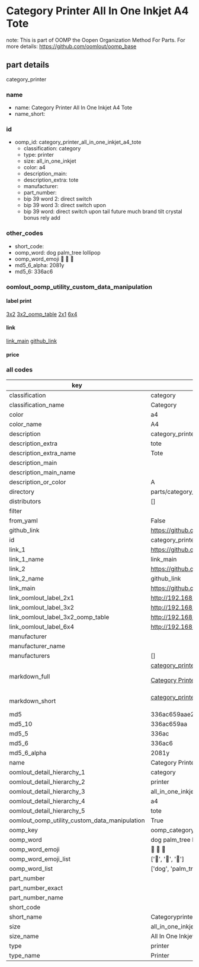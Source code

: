 # Category Printer All In One Inkjet A4 Tote  

note: This is part of OOMP the Oopen Organization Method For Parts. For more details: https://github.com/oomlout/oomp_base

##  part details



category_printer

### name
* name: Category Printer All In One Inkjet A4 Tote
* name_short: 
### id
* oomp_id: category_printer_all_in_one_inkjet_a4_tote
  * classification: category
  * type: printer
  * size: all_in_one_inkjet
  * color: a4
  * description_main: 
  * description_extra: tote
  * manufacturer: 
  * part_number: 
  * bip 39 word 2: direct switch
  * bip 39 word 3: direct switch upon
  * bip 39 word: direct switch upon tail future much brand tilt crystal bonus rely add

### other_codes
* short_code: 
* oomp_word: dog palm_tree lollipop
* oomp_word_emoji :dog: :palm_tree: :lollipop:
* md5_6_alpha: 2081y
* md5_6: 336ac6






### oomlout_oomp_utility_custom_data_manipulation
#### label print
[3x2](http://192.168.1.245:1112/?label=oomp%202081y)
[3x2_oomp_table](http://192.168.1.107:1112/?label=oomp%202081y)
[2x1](http://192.168.1.242:1112/?label=oomp%202081y)
[6x4](http://192.168.1.55:1112/?label=oomp%202081y)    

#### link

[link_main](https://github.com/oomlout/oomlout_oomp_current_version_messy/tree/main/parts/category_printer_all_in_one_inkjet_a4_tote) [github_link](https://github.com/oomlout/oomlout_oomp_part_src/tree/main/parts/category_printer_all_in_one_inkjet_a4_tote)                             

#### price







### all codes 
| key | value |  
| --- | --- |  
| classification | category |  
| classification_name | Category |  
| color | a4 |  
| color_name | A4 |  
| description | category_printer |  
| description_extra | tote |  
| description_extra_name | Tote |  
| description_main |  |  
| description_main_name |  |  
| description_or_color | A  |  
| directory | parts/category_printer_all_in_one_inkjet_a4_tote |  
| distributors | [] |  
| filter |  |  
| from_yaml | False |  
| github_link | https://github.com/oomlout/oomlout_oomp_part_src/tree/main/parts/category_printer_all_in_one_inkjet_a4_tote |  
| id | category_printer_all_in_one_inkjet_a4_tote |  
| link_1 | https://github.com/oomlout/oomlout_oomp_current_version_messy/tree/main/parts/category_printer_all_in_one_inkjet_a4_tote |  
| link_1_name | link_main |  
| link_2 | https://github.com/oomlout/oomlout_oomp_part_src/tree/main/parts/category_printer_all_in_one_inkjet_a4_tote |  
| link_2_name | github_link |  
| link_main | https://github.com/oomlout/oomlout_oomp_current_version_messy/tree/main/parts/category_printer_all_in_one_inkjet_a4_tote |  
| link_oomlout_label_2x1 | http://192.168.1.242:1112/?label=oomp%202081y |  
| link_oomlout_label_3x2 | http://192.168.1.245:1112/?label=oomp%202081y |  
| link_oomlout_label_3x2_oomp_table | http://192.168.1.107:1112/?label=oomp%202081y |  
| link_oomlout_label_6x4 | http://192.168.1.55:1112/?label=oomp%202081y |  
| manufacturer |  |  
| manufacturer_name |  |  
| manufacturers | [] |  
| markdown_full | [category_printer_all_in_one_inkjet_a4_tote](https://github.com/oomlout/oomlout_oomp_current_version_messy/tree/main/parts/category_printer_all_in_one_inkjet_a4_tote)<br>[](https://github.com/oomlout/oomlout_oomp_current_version_messy/tree/main/parts/category_printer_all_in_one_inkjet_a4_tote)<br>[Category Printer All In One Inkjet A4 Tote](https://github.com/oomlout/oomlout_oomp_current_version_messy/tree/main/parts/category_printer_all_in_one_inkjet_a4_tote)<br><br> |  
| markdown_short | [category_printer_all_in_one_inkjet_a4_tote](https://github.com/oomlout/oomlout_oomp_current_version_messy/tree/main/parts/category_printer_all_in_one_inkjet_a4_tote)<br><br> |  
| md5 | 336ac659aae20362442f4dd5ddf709f4 |  
| md5_10 | 336ac659aa |  
| md5_5 | 336ac |  
| md5_6 | 336ac6 |  
| md5_6_alpha | 2081y |  
| name | Category Printer All In One Inkjet A4 Tote |  
| oomlout_detail_hierarchy_1 | category |  
| oomlout_detail_hierarchy_2 | printer |  
| oomlout_detail_hierarchy_3 | all_in_one_inkjet |  
| oomlout_detail_hierarchy_4 | a4 |  
| oomlout_detail_hierarchy_5 | tote |  
| oomlout_oomp_utility_custom_data_manipulation | True |  
| oomp_key | oomp_category_printer_all_in_one_inkjet_a4_tote |  
| oomp_word | dog palm_tree lollipop |  
| oomp_word_emoji | :dog: :palm_tree: :lollipop: |  
| oomp_word_emoji_list | [':dog:', ':palm_tree:', ':lollipop:'] |  
| oomp_word_list | ['dog', 'palm_tree', 'lollipop'] |  
| part_number |  |  
| part_number_exact |  |  
| part_number_name |  |  
| short_code |  |  
| short_name | Categoryprinter |  
| size | all_in_one_inkjet |  
| size_name | All In One Inkjet |  
| type | printer |  
| type_name | Printer |  
